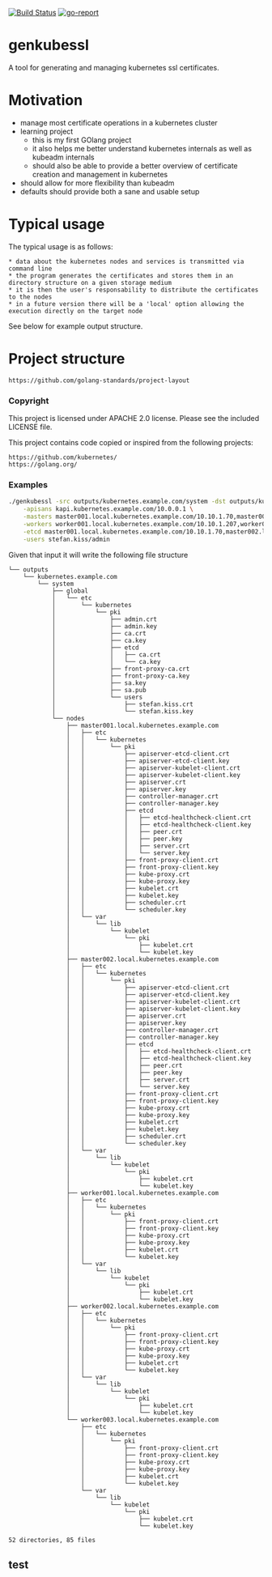 [![Build Status](https://travis-ci.com/stefan-kiss/genkubessl.svg?branch=master)](https://travis-ci.com/stefan-kiss/genkubessl)
[![go-report](https://goreportcard.com/badge/github.com/stefan-kiss/genkubessl)](https://goreportcard.com/report/github.com/stefan-kiss/genkubessl) 
# genkubessl

A tool for generating and managing kubernetes ssl certificates.

# Motivation
* manage most certificate operations in a kubernetes cluster
* learning project
    * this is my first GOlang project
    * it also helps me better understand kubernetes internals as well as kubeadm internals
    * should also be able to provide a better overview of certificate creation and management in kubernetes
* should allow for more flexibility than kubeadm
* defaults should provide both a sane and usable setup

# Typical usage

The typical usage is as follows:
    
    * data about the kubernetes nodes and services is transmitted via command line
    * the program generates the certificates and stores them in an directory structure on a given storage medium
    * it is then the user's responsability to distribute the certificates to the nodes
    * in a future version there will be a 'local' option allowing the execution directly on the target node 

See below for example output structure.
# Project structure

```text
https://github.com/golang-standards/project-layout
```


### Copyright

This project is licensed under APACHE 2.0 license.
Please see the included LICENSE file.

This project contains code copied or inspired from the following projects: 

```text
https://github.com/kubernetes/
https://golang.org/
```

### Examples

```bash
./genkubessl -src outputs/kubernetes.example.com/system -dst outputs/kubernetes.example.com/system \
    -apisans kapi.kubernetes.example.com/10.0.0.1 \
    -masters master001.local.kubernetes.example.com/10.10.1.70,master002.local.kubernetes.example.com/10.10.1.85 \
    -workers worker001.local.kubernetes.example.com/10.10.1.207,worker002.local.kubernetes.example.com/10.10.1.104,worker003.local.kubernetes.example.com/10.10.1.139 \
    -etcd master001.local.kubernetes.example.com/10.10.1.70,master002.local.kubernetes.example.com/10.10.1.85 \
    -users stefan.kiss/admin
```
Given that input it will write the following file structure

```
└── outputs
    └── kubernetes.example.com
        └── system
            ├── global
            │   └── etc
            │       └── kubernetes
            │           └── pki
            │               ├── admin.crt
            │               ├── admin.key
            │               ├── ca.crt
            │               ├── ca.key
            │               ├── etcd
            │               │   ├── ca.crt
            │               │   └── ca.key
            │               ├── front-proxy-ca.crt
            │               ├── front-proxy-ca.key
            │               ├── sa.key
            │               ├── sa.pub
            │               └── users
            │                   ├── stefan.kiss.crt
            │                   └── stefan.kiss.key
            └── nodes
                ├── master001.local.kubernetes.example.com
                │   ├── etc
                │   │   └── kubernetes
                │   │       └── pki
                │   │           ├── apiserver-etcd-client.crt
                │   │           ├── apiserver-etcd-client.key
                │   │           ├── apiserver-kubelet-client.crt
                │   │           ├── apiserver-kubelet-client.key
                │   │           ├── apiserver.crt
                │   │           ├── apiserver.key
                │   │           ├── controller-manager.crt
                │   │           ├── controller-manager.key
                │   │           ├── etcd
                │   │           │   ├── etcd-healthcheck-client.crt
                │   │           │   ├── etcd-healthcheck-client.key
                │   │           │   ├── peer.crt
                │   │           │   ├── peer.key
                │   │           │   ├── server.crt
                │   │           │   └── server.key
                │   │           ├── front-proxy-client.crt
                │   │           ├── front-proxy-client.key
                │   │           ├── kube-proxy.crt
                │   │           ├── kube-proxy.key
                │   │           ├── kubelet.crt
                │   │           ├── kubelet.key
                │   │           ├── scheduler.crt
                │   │           └── scheduler.key
                │   └── var
                │       └── lib
                │           └── kubelet
                │               └── pki
                │                   ├── kubelet.crt
                │                   └── kubelet.key
                ├── master002.local.kubernetes.example.com
                │   ├── etc
                │   │   └── kubernetes
                │   │       └── pki
                │   │           ├── apiserver-etcd-client.crt
                │   │           ├── apiserver-etcd-client.key
                │   │           ├── apiserver-kubelet-client.crt
                │   │           ├── apiserver-kubelet-client.key
                │   │           ├── apiserver.crt
                │   │           ├── apiserver.key
                │   │           ├── controller-manager.crt
                │   │           ├── controller-manager.key
                │   │           ├── etcd
                │   │           │   ├── etcd-healthcheck-client.crt
                │   │           │   ├── etcd-healthcheck-client.key
                │   │           │   ├── peer.crt
                │   │           │   ├── peer.key
                │   │           │   ├── server.crt
                │   │           │   └── server.key
                │   │           ├── front-proxy-client.crt
                │   │           ├── front-proxy-client.key
                │   │           ├── kube-proxy.crt
                │   │           ├── kube-proxy.key
                │   │           ├── kubelet.crt
                │   │           ├── kubelet.key
                │   │           ├── scheduler.crt
                │   │           └── scheduler.key
                │   └── var
                │       └── lib
                │           └── kubelet
                │               └── pki
                │                   ├── kubelet.crt
                │                   └── kubelet.key
                ├── worker001.local.kubernetes.example.com
                │   ├── etc
                │   │   └── kubernetes
                │   │       └── pki
                │   │           ├── front-proxy-client.crt
                │   │           ├── front-proxy-client.key
                │   │           ├── kube-proxy.crt
                │   │           ├── kube-proxy.key
                │   │           ├── kubelet.crt
                │   │           └── kubelet.key
                │   └── var
                │       └── lib
                │           └── kubelet
                │               └── pki
                │                   ├── kubelet.crt
                │                   └── kubelet.key
                ├── worker002.local.kubernetes.example.com
                │   ├── etc
                │   │   └── kubernetes
                │   │       └── pki
                │   │           ├── front-proxy-client.crt
                │   │           ├── front-proxy-client.key
                │   │           ├── kube-proxy.crt
                │   │           ├── kube-proxy.key
                │   │           ├── kubelet.crt
                │   │           └── kubelet.key
                │   └── var
                │       └── lib
                │           └── kubelet
                │               └── pki
                │                   ├── kubelet.crt
                │                   └── kubelet.key
                └── worker003.local.kubernetes.example.com
                    ├── etc
                    │   └── kubernetes
                    │       └── pki
                    │           ├── front-proxy-client.crt
                    │           ├── front-proxy-client.key
                    │           ├── kube-proxy.crt
                    │           ├── kube-proxy.key
                    │           ├── kubelet.crt
                    │           └── kubelet.key
                    └── var
                        └── lib
                            └── kubelet
                                └── pki
                                    ├── kubelet.crt
                                    └── kubelet.key

52 directories, 85 files
```


## test